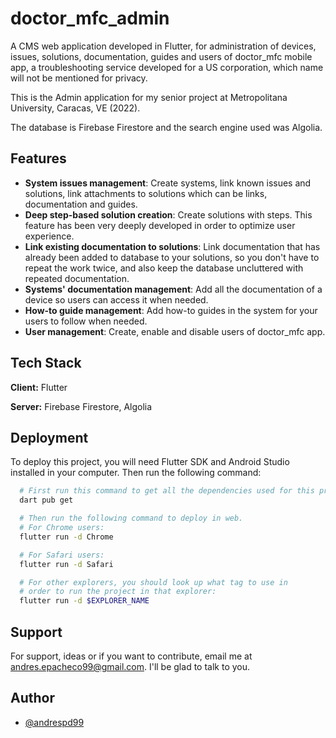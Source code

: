 
# doctor_mfc_admin

A CMS web application developed in Flutter, 
for administration of devices, issues, solutions, documentation, 
guides and users of doctor_mfc mobile app, a troubleshooting 
service developed for a US corporation, which name will not be
mentioned for privacy.

This is the Admin application for my senior project at Metropolitana University, Caracas, VE (2022).

The database is Firebase Firestore and the search engine used was Algolia.




## Features

- **System issues management**: Create systems, link known issues and solutions, link attachments to solutions which can be links, documentation and guides.
- **Deep step-based solution creation**: Create solutions with steps. This feature has been very deeply developed in order to optimize user experience.
- **Link existing documentation to solutions**: Link documentation that has already been added to database to your solutions, so you don't have to repeat the work twice, and also keep the database uncluttered with repeated documentation.
- **Systems' documentation management**: Add all the documentation of a device so users can access it when needed.
- **How-to guide management**: Add how-to guides in the system for your users to follow when needed.
- **User management**: Create, enable and disable users of doctor_mfc app.



## Tech Stack

**Client:** Flutter

**Server:** Firebase Firestore, Algolia


## Deployment

To deploy this project, you will need Flutter SDK and 
Android Studio installed in your computer. Then run the following command:

```bash
  # First run this command to get all the dependencies used for this project
  dart pub get

  # Then run the following command to deploy in web.
  # For Chrome users:
  flutter run -d Chrome 

  # For Safari users:
  flutter run -d Safari

  # For other explorers, you should look up what tag to use in 
  # order to run the project in that explorer:
  flutter run -d $EXPLORER_NAME
```


## Support

For support, ideas or if you want to contribute, email me at andres.epacheco99@gmail.com. I'll be glad to talk to you.


## Author

- [@andrespd99](https://www.github.com/andrespd99) 